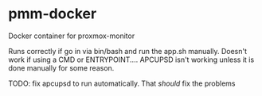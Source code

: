 # pmm-docker
Docker container for proxmox-monitor

Runs correctly if go in via bin/bash and run the app.sh manually.
Doesn't work if using a CMD or ENTRYPOINT.... APCUPSD isn't working unless
it is done manually for some reason. 

TODO: fix apcupsd to run automatically. That *should* fix the problems
